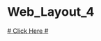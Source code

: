 # Web_Layout_4
<a href="https://shahriarkabir04.github.io/web_layout/" target="_blank"> # Click Here # </a>
